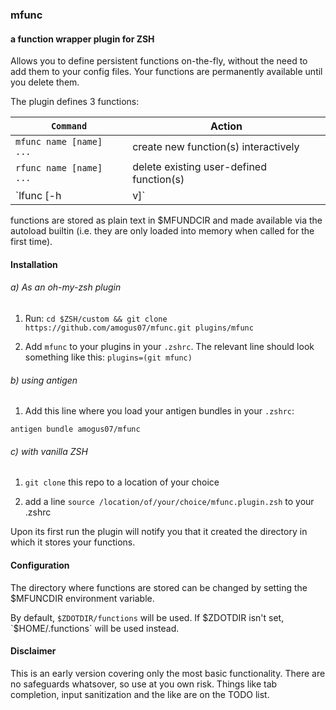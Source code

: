 ### mfunc
#### a function wrapper plugin for ZSH

Allows you to define persistent functions on-the-fly, without the need to add
them to your config files. Your functions are permanently available until you
delete them.

The plugin defines 3 functions:

| `Command`               | Action
|-------------------------|----------------------------------------
| `mfunc name [name] ...` | create new function(s) interactively
| `rfunc name [name] ...` | delete existing user-defined function(s)
| `lfunc [-h|v]`          | list all user-defined functions

functions are stored as plain text in $MFUNDCIR and made available via
the autoload builtin (i.e. they are only loaded into memory when called for the
first time).

#### Installation

###### a) As an oh-my-zsh plugin
1. Run:
`cd $ZSH/custom && git clone https://github.com/amogus07/mfunc.git plugins/mfunc`

2. Add `mfunc` to your plugins in your `.zshrc`. The relevant line should
look something like this:
`plugins=(git mfunc)`

###### b) using antigen
1. Add this line where you load your antigen bundles in your `.zshrc`:

`antigen bundle amogus07/mfunc`
###### c) with vanilla ZSH
1. `git clone` this repo to a location of your choice

2. add a line `source /location/of/your/choice/mfunc.plugin.zsh` to your .zshrc

Upon its first run the plugin will notify you that it created the directory in
which it stores your functions.

#### Configuration
The directory where functions are stored can be changed by setting the $MFUNCDIR environment variable.

By default, `$ZDOTDIR/functions` will be used.
If $ZDOTDIR isn't set, `$HOME/.functions` will be used instead.

#### Disclaimer

This is an early version covering only the most basic functionality. There are
no safeguards whatsover, so use at you own risk. Things like tab completion, 
input sanitization and the like are on the TODO list.
